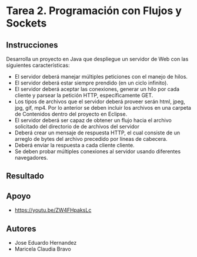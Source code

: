# Tarea 2. Programación con Flujos y Sockets

## Instrucciones

Desarrolla un proyecto en Java que despliegue un servidor de Web con las siguientes características:

- El servidor deberá manejar múltiples peticiones con el manejo de hilos.
- El servidor deberá estar siempre prendido (en un ciclo infinito).
- El servidor deberá aceptar las conexiones, generar un hilo por cada cliente y parsear la petición HTTP, específicamente GET.
- Los tipos de archivos que el servidor deberá proveer serán html, jpeg, jpg, gif, mp4. Por lo anterior se
deben incluir los archivos en una carpeta de Contenidos dentro del proyecto en Eclipse.
- El servidor deberá ser capaz de obtener un flujo hacia el archivo solicitado del directorio de de archivos del servidor
- Deberá crear un mensaje de respuesta HTTP, el cual consiste de un arreglo de bytes del archivo precedido
por líneas de cabecera.
- Deberá enviar la respuesta a cada cliente cliente.
- Se deben probar múltiples conexiones al servidor usando diferentes navegadores.

## Resultado



## Apoyo

- https://youtu.be/ZW4FHpaksLc

## Autores 

- Jose Eduardo Hernandez
- Maricela Claudia Bravo